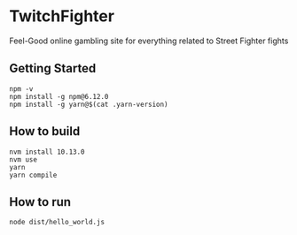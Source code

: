 # TwitchFighter

Feel-Good online gambling site for everything related to Street Fighter fights

## Getting Started

```
npm -v
npm install -g npm@6.12.0
npm install -g yarn@$(cat .yarn-version)
```

## How to build

```
nvm install 10.13.0
nvm use
yarn
yarn compile
```

## How to run

```
node dist/hello_world.js
```

